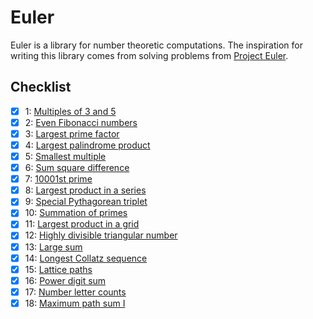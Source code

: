 # Euler

Euler is a library for number theoretic computations. The inspiration
for writing this library comes from solving problems from
[Project Euler](https://projecteuler.net/).


## Checklist

- [X] 1: [Multiples of 3 and 5](https://projecteuler.net/problem=1)
- [X] 2: [Even Fibonacci numbers](https://projecteuler.net/problem=2)
- [X] 3: [Largest prime factor](https://projecteuler.net/problem=3)
- [X] 4: [Largest palindrome product](https://projecteuler.net/problem=4)
- [X] 5: [Smallest multiple](https://projecteuler.net/problem=5)
- [X] 6: [Sum square difference](https://projecteuler.net/problem=6)
- [X] 7: [10001st prime](https://projecteuler.net/problem=7)
- [X] 8: [Largest product in a series](https://projecteuler.net/problem=8)
- [X] 9: [Special Pythagorean triplet](https://projecteuler.net/problem=9)
- [X] 10: [Summation of primes](https://projecteuler.net/problem=10)
- [X] 11: [Largest product in a grid](https://projecteuler.net/problem=11)
- [X] 12: [Highly divisible triangular number](https://projecteuler.net/problem=12)
- [X] 13: [Large sum](https://projecteuler.net/problem=13)
- [X] 14: [Longest Collatz sequence](https://projecteuler.net/problem=14)
- [X] 15: [Lattice paths](https://projecteuler.net/problem=15)
- [X] 16: [Power digit sum](https://projecteuler.net/problem=16)
- [X] 17: [Number letter counts](https://projecteuler.net/problem=17)
- [X] 18: [Maximum path sum I](https://projecteuler.net/problem=18)